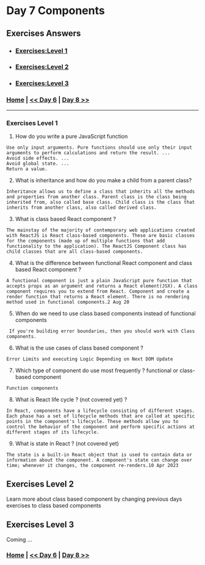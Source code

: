 
# Day 7 Components


## Exercises Answers

- ### [Exercises:Level 1](#exercises-level-1)
- ### [Exercises:Level 2](#exercises-level-2)
- ### [Exercises:Level 3](#exercises-level-3)

### [Home](../README.md) | [<< Day 6](day_06.md) | [Day 8 >>](day_08.md) <hr>




### Exercises Level 1

1. How do you write a pure JavaScript function
```
Use only input arguments. Pure functions should use only their input arguments to perform calculations and return the result. ...
Avoid side effects. ...
Avoid global state. ...
Return a value.
```
2. What is inheritance and how do you make a child from a parent class?

```
Inheritance allows us to define a class that inherits all the methods and properties from another class. Parent class is the class being inherited from, also called base class. Child class is the class that inherits from another class, also called derived class.
```
3. What is class based React component ?
```
The mainstay of the majority of contemporary web applications created with ReactJS is React class-based components. These are basic classes for the components (made up of multiple functions that add functionality to the application). The ReactJS Component class has child classes that are all class-based components.
```
4. What is the difference between functional React component and class based React component ?

```
A functional component is just a plain JavaScript pure function that accepts props as an argument and returns a React element(JSX). A class component requires you to extend from React. Component and create a render function that returns a React element. There is no rendering method used in functional components.2 Aug 20
```
5. When do we need to use class based components instead of functional components

```
 If you're building error boundaries, then you should work with Class components.
 ```
6. What is the use cases of class based component ?

```
Error Limits and executing Logic Depending on Next DOM Update
```
7. Which type of component do use most frequently ? functional or class-based component

```
Function components
```

8. What is React life cycle ? (not covered yet) ?
```
In React, components have a lifecycle consisting of different stages. Each phase has a set of lifecycle methods that are called at specific points in the component's lifecycle. These methods allow you to control the behavior of the component and perform specific actions at different stages of its lifecycle.
```
9. What is state in React ? (not covered yet)

```
The state is a built-in React object that is used to contain data or information about the component. A component's state can change over time; whenever it changes, the component re-renders.10 Apr 2023
```

## Exercises Level 2

Learn more about class based component by changing previous days exercises to class based components

## Exercises Level 3

Coming ...

### [Home](../README.md) | [<< Day 6](day_06.md) | [Day 8 >>](day_08.md) 

